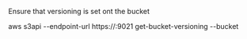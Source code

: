 Ensure that versioning is set ont the bucket

aws s3api --endpoint-url https://<s3 location>:9021 get-bucket-versioning --bucket <bucket-name>
